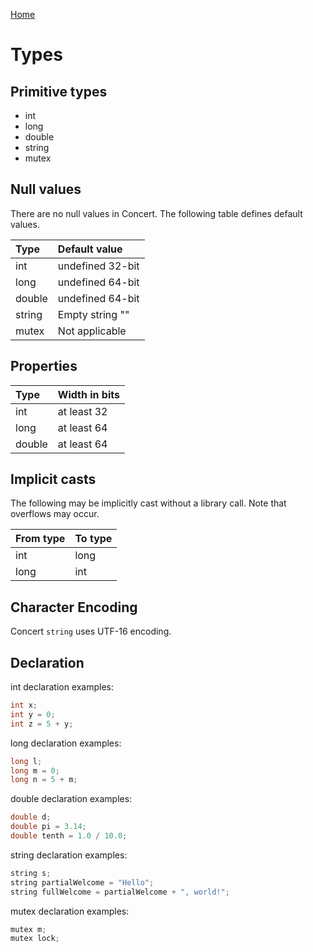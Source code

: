 [Home](https://github.com/puckowski/concert7/blob/master/)

# Types

## Primitive types

- int
- long
- double
- string
- mutex

## Null values

There are no null values in Concert. The following table defines default values.

|Type   |Default value    |
|:------|:----------------|
|int    |undefined 32-bit |
|long   |undefined 64-bit |
|double |undefined 64-bit |
|string |Empty string ""  |
|mutex  |Not applicable   |

## Properties

|Type   |Width in bits |
|:------|:-------------|
|int    |at least 32   |
|long   |at least 64   |
|double |at least 64   |

## Implicit casts

The following may be implicitly cast without a library call. Note that overflows may occur.

|From type|To type|
|:--------|:------|
|int      |long   |
|long     |int    |

## Character Encoding

Concert ```string``` uses UTF-16 encoding.

## Declaration

int declaration examples:

```cpp
int x;
int y = 0;
int z = 5 + y;
```

long declaration examples:

```cpp
long l;
long m = 0;
long n = 5 + m;
```

double declaration examples:

```cpp
double d;
double pi = 3.14;
double tenth = 1.0 / 10.0;
```

string declaration examples:

```cpp
string s;
string partialWelcome = "Hello";
string fullWelcome = partialWelcome + ", world!";
```

mutex declaration examples:

```cpp
mutex m;
mutex lock;
```
